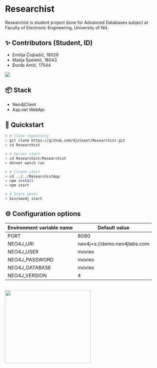 # Researchist
Researchist is student project done for Advanced Databases subject at Faculty of Electronic Engineering, University of Niš.

## ✨ Contributors (Student, ID)

* Emilija Ćojbašić, 18026
* Matija Špeletić, 18043
* Đorđe Antić, 17544

<a href="https://github.com/djoleant/InternClix/graphs/contributors">
  <img src="https://contrib.rocks/image?repo=djoleant/InternClix" />
</a>

## 📦 Stack
* Neo4jClient
* Asp.net WebApi

## 🚀 Quickstart

```bash
> # Clone repository
> git clone https://github.com/djoleant/Researchist.git
> cd Researchist

> # Server start
> cd Researchist/Researchist
> dotnet watch run

> # Client start
> cd ../../ResearchistApp
> npm install
> npm start

> # Start neo4j
> bin/neo4j start
```


## ⚙️ Configuration options

| Environment variable name | Default value | 
| ------------------------- | ------------- |
| PORT | 8080 | 
| NEO4J_URI | neo4j+s://demo.neo4jlabs.com |
| NEO4J_USER | movies |
| NEO4J_PASSWORD | movies |
| NEO4J_DATABASE | movies |
| NEO4J_VERSION | 4 |

</br>
<img src="https://user-images.githubusercontent.com/48065134/207616558-b54e32f1-556e-4553-b0e8-8cf7b12f7aa8.png" data-canonical-src="https://user-images.githubusercontent.com/48065134/207616558-b54e32f1-556e-4553-b0e8-8cf7b12f7aa8.png" width="280" height="240" />
